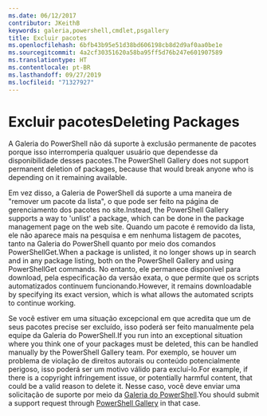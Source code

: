 ```yaml
---
ms.date: 06/12/2017
contributor: JKeithB
keywords: galeria,powershell,cmdlet,psgallery
title: Excluir pacotes
ms.openlocfilehash: 6bfb43b95e51d38bd606198cb8d2d9af0aa0be1e
ms.sourcegitcommit: 4a2cf30351620a58ba95ff5d76b247e601907589
ms.translationtype: HT
ms.contentlocale: pt-BR
ms.lasthandoff: 09/27/2019
ms.locfileid: "71327927"
---
```

# <a name="deleting-packages"></a><span data-ttu-id="82b27-103">Excluir pacotes</span><span class="sxs-lookup"><span data-stu-id="82b27-103">Deleting Packages</span></span>

<span data-ttu-id="82b27-104">A Galeria do PowerShell não dá suporte à exclusão permanente de pacotes porque isso interromperia qualquer usuário que dependesse da disponibilidade desses pacotes.</span><span class="sxs-lookup"><span data-stu-id="82b27-104">The PowerShell Gallery does not support permanent deletion of packages, because that would break anyone who is depending on it remaining available.</span></span>

<span data-ttu-id="82b27-105">Em vez disso, a Galeria de PowerShell dá suporte a uma maneira de "remover um pacote da lista", o que pode ser feito na página de gerenciamento dos pacotes no site.</span><span class="sxs-lookup"><span data-stu-id="82b27-105">Instead, the PowerShell Gallery supports a way to 'unlist' a package, which can be done in the package management page on the web site.</span></span>
<span data-ttu-id="82b27-106">Quando um pacote é removido da lista, ele não aparece mais na pesquisa e em nenhuma listagem de pacotes, tanto na Galeria do PowerShell quanto por meio dos comandos PowerShellGet.</span><span class="sxs-lookup"><span data-stu-id="82b27-106">When a package is unlisted, it no longer shows up in search and in any package listing, both on the PowerShell Gallery and using PowerShellGet commands.</span></span>
<span data-ttu-id="82b27-107">No entanto, ele permanece disponível para download, pela especificação da versão exata, o que permite que os scripts automatizados continuem funcionando.</span><span class="sxs-lookup"><span data-stu-id="82b27-107">However, it remains downloadable by specifying its exact version, which is what allows the automated scripts to continue working.</span></span>

<span data-ttu-id="82b27-108">Se você estiver em uma situação excepcional em que acredita que um de seus pacotes precise ser excluído, isso poderá ser feito manualmente pela equipe da Galeria do PowerShell.</span><span class="sxs-lookup"><span data-stu-id="82b27-108">If you run into an exceptional situation where you think one of your packages must be deleted, this can be handled manually by the PowerShell Gallery team.</span></span>
<span data-ttu-id="82b27-109">Por exemplo, se houver um problema de violação de direitos autorais ou conteúdo potencialmente perigoso, isso poderá ser um motivo válido para excluí-lo.</span><span class="sxs-lookup"><span data-stu-id="82b27-109">For example, if there is a copyright infringement issue, or potentially harmful content, that could be a valid reason to delete it.</span></span>
<span data-ttu-id="82b27-110">Nesse caso, você deve enviar uma solicitação de suporte por meio da [Galeria do PowerShell](https://www.PowerShellGallery.com).</span><span class="sxs-lookup"><span data-stu-id="82b27-110">You should submit a support request through [PowerShell Gallery](https://www.PowerShellGallery.com) in that case.</span></span>
